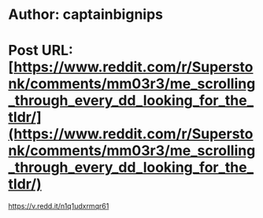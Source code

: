 # Author: captainbignips
# Post URL: [https://www.reddit.com/r/Superstonk/comments/mm03r3/me_scrolling_through_every_dd_looking_for_the_tldr/](https://www.reddit.com/r/Superstonk/comments/mm03r3/me_scrolling_through_every_dd_looking_for_the_tldr/)


https://v.redd.it/n1q1udxrmqr61